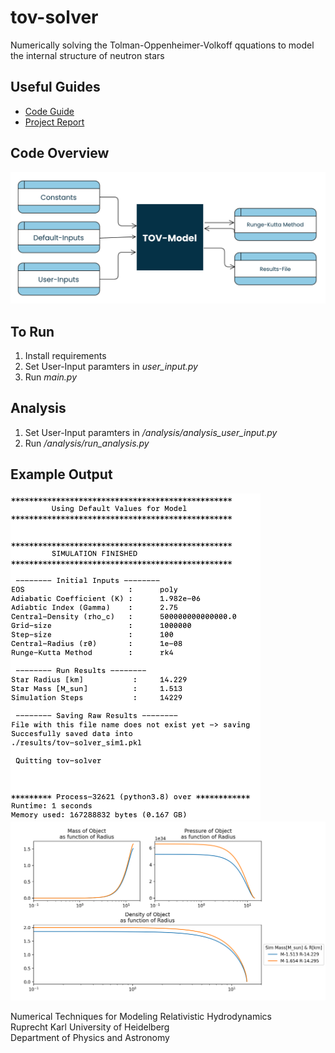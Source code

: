 # tov-solver
Numerically solving the Tolman-Oppenheimer-Volkoff qquations to model the internal structure of neutron stars

## Useful Guides
- [Code Guide](other/TOV_CodeGuide_WickerMauritz.pdf)
- [Project Report](other/TOV_Solver_WickerMauritz.pdf)

## Code Overview
<img src="other/high-level-overview.png" width = 700>

## To Run
1. Install requirements
2. Set User-Input paramters in *user_input.py*
3. Run *main.py*

## Analysis
1. Set User-Input paramters in */analysis/analysis_user_input.py*
2. Run */analysis/run_analysis.py*

## Example Output
<img src="other/terminal-output-SIM.png" width = 400>
<img src="other/examplerun-MPRhoProfiles2sims.png" width = 700>

Numerical Techniques for Modeling Relativistic Hydrodynamics <br/>
Ruprecht Karl University of Heidelberg <br/>
Department of Physics and Astronomy
